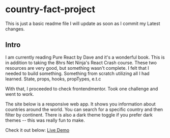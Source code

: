 # country-fact-project

This is just a basic readme file I will update as soon as I commit my Latest changes.

## Intro

I am currently reading Pure React by Dave and it's a wonderful book. This is in addition to taking the 8hrs Net Ninja's React Crash course. These two resources are very good, but something wasn't complete. I felt that I needed to build something. Something from scratch utilizing all I had learned. State, props, hooks, propTypes, e.t.c

With that, I proceeded to check frontendmentor. Took one challenge and went to work.

The site below is a responsive web app. It shows you information about countries around the world. You can search for a specific country and then filter by continent.
There is also a dark theme toggle if you prefer dark themes -- this was really fun to make.

Check it out below:
[Live Demo](https://country-fact.netlify.app/)
